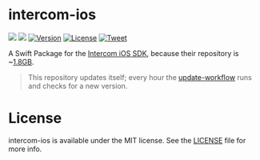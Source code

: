 # intercom-ios

[![](https://img.shields.io/endpoint?url=https%3A%2F%2Fswiftpackageindex.com%2Fapi%2Fpackages%2FFelixHerrmann%2Fintercom-ios%2Fbadge%3Ftype%3Dswift-versions)](https://swiftpackageindex.com/FelixHerrmann/intercom-ios)
[![](https://img.shields.io/endpoint?url=https%3A%2F%2Fswiftpackageindex.com%2Fapi%2Fpackages%2FFelixHerrmann%2Fintercom-ios%2Fbadge%3Ftype%3Dplatforms)](https://swiftpackageindex.com/FelixHerrmann/intercom-ios)
[![Version](https://img.shields.io/github/v/release/FelixHerrmann/intercom-ios)](https://github.com/FelixHerrmann/intercom-ios/releases)
[![License](https://img.shields.io/github/license/FelixHerrmann/intercom-ios)](https://github.com/FelixHerrmann/intercom-ios/blob/master/LICENSE)
[![Tweet](https://img.shields.io/twitter/url?style=social&url=https%3A%2F%2Fgithub.com%2FFelixHerrmann%2Fintercom-ios)](https://twitter.com/intent/tweet?text=Wow:&url=https%3A%2F%2Fgithub.com%2FFelixHerrmann%2Fintercom-ios)

A Swift Package for the [Intercom iOS SDK](https://github.com/intercom/intercom-ios), because their repository is ~[1.8GB](https://api.github.com/repos/intercom/intercom-ios).

> This repository updates itself; every hour the [update-workflow](https://github.com/FelixHerrmann/intercom-ios/actions/workflows/update.yml) runs
> and checks for a new version.


# License

intercom-ios is available under the MIT license. See the [LICENSE](https://github.com/FelixHerrmann/intercom-ios/blob/master/LICENSE) file for more info.
